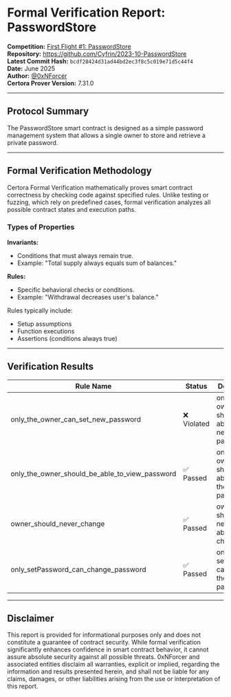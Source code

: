 # Formal Verification Report: PasswordStore

**Competition:** [First Flight #1: PasswordStore](https://codehawks.cyfrin.io/c/2023-10-PasswordStore)  
**Repository:** https://github.com/Cyfrin/2023-10-PasswordStore  
**Latest Commit Hash:** `bcdf28424d31ad44bd2ec3f8c5c019e71d5c44f4`  
**Date:** June 2025  
**Author:** [@0xNForcer](https://x.com/0xNForcer)  
**Certora Prover Version:** 7.31.0

---

## Protocol Summary

The PasswordStore smart contract is designed as a simple password management system that allows a single owner to store and retrieve a private password.

---

## Formal Verification Methodology

Certora Formal Verification mathematically proves smart contract correctness by checking code against specified rules. Unlike testing or fuzzing, which rely on predefined cases, formal verification analyzes all possible contract states and execution paths.

### Types of Properties

**Invariants:**
- Conditions that must always remain true.
- Example: "Total supply always equals sum of balances."

**Rules:**
- Specific behavioral checks or conditions.
- Example: "Withdrawal decreases user's balance."

Rules typically include:
- Setup assumptions
- Function executions
- Assertions (conditions always true)

---

## Verification Results

|Rule Name|Status|Description|Report|Issue|
|---|---|---|---|---|
|only_the_owner_can_set_new_password|❌ Violated|only the owner should be able to set a new password|[Report](https://codehawks.cyfrin.io/c/2023-10-PasswordStore)||
|only_the_owner_should_be_able_to_view_password|✅ Passed|only the owner should be able to view the password|[Report](https://codehawks.cyfrin.io/c/2023-10-PasswordStore)||
|owner_should_never_change|✅ Passed|owner should never be able to change|[Report](https://codehawks.cyfrin.io/c/2023-10-PasswordStore)||
|only_setPassword_can_change_password|✅ Passed|only setPassword can change the password|[Report](https://codehawks.cyfrin.io/c/2023-10-PasswordStore)||

---

## Disclaimer

This report is provided for informational purposes only and does not constitute a guarantee of contract security. While formal verification significantly enhances confidence in smart contract behavior, it cannot assure absolute security against all possible threats. 0xNForcer and associated entities disclaim all warranties, explicit or implied, regarding the information and results presented herein, and shall not be liable for any claims, damages, or other liabilities arising from the use or interpretation of this report.